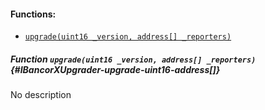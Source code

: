 

#### Functions:
- [`upgrade(uint16 _version, address[] _reporters)`](#IBancorXUpgrader-upgrade-uint16-address[])


##### Function `upgrade(uint16 _version, address[] _reporters)` {#IBancorXUpgrader-upgrade-uint16-address[]}
No description

